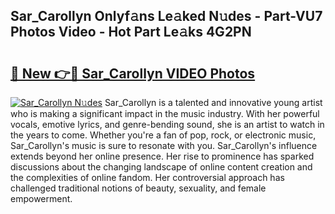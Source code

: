 ## Sar_Carollyn Onlyf𝚊ns Le𝚊ked N𝚞des - Part-VU7 Photos Video - Hot Part Le𝚊ks 4G2PN

# <h2><a href="http://ab38044.deff.icu/?id=Sar_Carollyn">🔗 New 👉🔴 Sar_Carollyn VIDEO Photos</a></h2>

[![Sar_Carollyn N𝚞des](https://i.imgur.com/rIISA9y.gif)](http://ab38044.deff.icu/?id=Sar_Carollyn)
Sar_Carollyn is a talented and innovative young artist who is making a significant impact in the music industry. With her powerful vocals, emotive lyrics, and genre-bending sound, she is an artist to watch in the years to come. Whether you're a fan of pop, rock, or electronic music, Sar_Carollyn's music is sure to resonate with you. Sar_Carollyn's influence extends beyond her online presence. Her rise to prominence has sparked discussions about the changing landscape of online content creation and the complexities of online fandom. Her controversial approach has challenged traditional notions of beauty, sexuality, and female empowerment.
